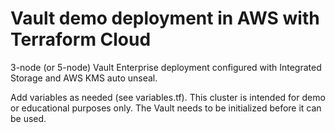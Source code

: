 # Vault demo deployment in AWS with Terraform Cloud

3-node (or 5-node) Vault Enterprise deployment configured with Integrated Storage and AWS KMS auto unseal.

Add variables as needed (see variables.tf).
This cluster is intended for demo or educational purposes only.
The Vault needs to be initialized before it can be used.
